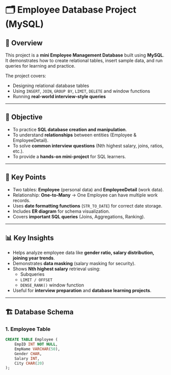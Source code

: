 # 🗂️ Employee Database Project (MySQL)

## 📌 Overview
This project is a **mini Employee Management Database** built using **MySQL**.  
It demonstrates how to create relational tables, insert sample data, and run queries for learning and practice.  

The project covers:
- Designing relational database tables  
- Using `INSERT`, `JOIN`, `GROUP BY`, `LIMIT`, `DELETE` and window functions  
- Running **real-world interview-style queries**  

---

## 🎯 Objective
- To practice **SQL database creation and manipulation**.  
- To understand **relationships** between entities (Employee & EmployeeDetail).  
- To solve **common interview questions** (Nth highest salary, joins, ratios, etc.).  
- To provide a **hands-on mini-project** for SQL learners.  

---

## 🔑 Key Points
- Two tables: **Employee** (personal data) and **EmployeeDetail** (work data).  
- Relationship: **One-to-Many** → One Employee can have multiple work records.  
- Uses **date formatting functions** (`STR_TO_DATE`) for correct date storage.  
- Includes **ER diagram** for schema visualization.  
- Covers **important SQL queries** (Joins, Aggregations, Ranking).  

---

## 📊 Key Insights
- Helps analyze employee data like **gender ratio, salary distribution, joining year trends**.  
- Demonstrates **data masking** (salary masking for security).  
- Shows **Nth highest salary** retrieval using:
  - Subqueries  
  - `LIMIT / OFFSET`  
  - `DENSE_RANK()` window function  
- Useful for **interview preparation** and **database learning projects**.  

---

## 🏗️ Database Schema

### 1. Employee Table
```sql
CREATE TABLE Employee (
    EmpID INT NOT NULL,
    EmpName VARCHAR(50),
    Gender CHAR,
    Salary INT,
    City CHAR(20)
);
